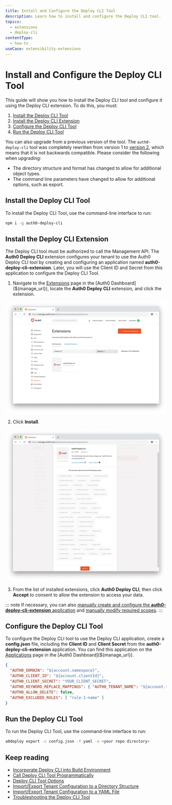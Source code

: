 ```yaml
---
title: Install and Configure the Deploy CLI Tool
description: Learn how to install and configure the Deploy CLI tool.
topics:
  - extensions
  - deploy-cli
contentType:
  - how-to
useCase: extensibility-extensions
---
```

# Install and Configure the Deploy CLI Tool

This guide will show you how to install the Deploy CLI tool and configure it using the Deploy CLI extension. To do this, you must:

1. [Install the Deploy CLI Tool](#install-the-deploy-cli-tool)
2. [Install the Deploy CLI Extension](#install-the-deploy-cli-extension)
3. [Configure the Deploy CLI Tool](#configure-the-deploy-cli-tool)
4. [Run the Deploy CLI Tool](#run-the-deploy-cli-tool)

You can also upgrade from a previous version of the tool. The `auth0-deploy-cli` tool was completely rewritten from version 1 to [version 2](/extensions/deploy-cli/references/what-new-v2), which means that it is not backwards compatible. Please consider the following when upgrading:

- The directory structure and format has changed to allow for additional object types.
- The command line parameters have changed to allow for additional options, such as export.

## Install the Deploy CLI Tool

To install the Deploy CLI Tool, use the command-line interface to run:

```bash
npm i -g auth0-deploy-cli
```

## Install the Deploy CLI Extension

The Deploy CLI tool must be authorized to call the Management API. The **Auth0 Deploy CLI** extension configures your tenant to use the Auth0 Deploy CLI tool by creating and configuring an application named **auth0-deploy-cli-extension**. Later, you will use the Client ID and Secret from this application to configure the Deploy CLI Tool.

1. Navigate to the [Extensions](${manage_url}/#/extensions) page in the [Auth0 Dashboard](${manage_url}), locate the **Auth0 Deploy CLI** extension, and click the extension.

![Find Deploy CLI Extension](/media/articles/extensions/deploy-cli/deploy-cli-find-extension.png)

2. Click **Install**.

![Install Deploy CLI Extension](/media/articles/extensions/deploy-cli/deploy-cli-install-extension.png)

3. From the list of installed extensions, click **Auth0 Deploy CLI**, then click **Accept** to consent to allow the extension to access your data. 

::: note
If necessary, you can also [manually create and configure the **auth0-deploy-cli-extension** application](/extensions/deploy-cli/guides/create-deploy-cli-application-manually#create-the-initial-deploy-cli-application) and [manually modify required scopes](/extensions/deploy-cli/guides/create-deploy-cli-application-manually#modify-deploy-cli-application-scopes).
:::

## Configure the Deploy CLI Tool

To configure the Deploy CLI tool to use the Deploy CLI application, create a **config.json** file, including the **Client ID** and **Client Secret** from the **auth0-deploy-cli-extension** application. You can find this application on the [Applications](${manage_url}/#/applications) page in the [Auth0 Dashboard](${manage_url}).

```json
{
  "AUTH0_DOMAIN": "${account.namespace}",
  "AUTH0_CLIENT_ID": "${account.clientId}",
  "AUTH0_CLIENT_SECRET": "YOUR_CLIENT_SECRET",
  "AUTH0_KEYWORD_REPLACE_MAPPINGS": { "AUTH0_TENANT_NAME": "${account.tenant}" },
  "AUTH0_ALLOW_DELETE": false,
  "AUTH0_EXCLUDED_RULES": [ "rule-1-name" ]
}
```

## Run the Deploy CLI Tool

To run the Deploy CLI Tool, use the command-line interface to run:

```bash
a0deploy export -c config.json -f yaml -o <your repo directory>
```

## Keep reading

* [Incorporate Deploy CLI into Build Environment](/extensions/deploy-cli/guides/incorporate-deploy-cli-into-build-environment)
* [Call Deploy CLI Tool Programmatically](/extensions/deploy-cli/guides/call-deploy-cli-programmatically)
* [Deploy CLI Tool Options](/extensions/deploy-cli/references/deploy-cli-options)
* [Import/Export Tenant Configuration to a Directory Structure](extensions/deploy-cli/guides/import-export-directory-structure)
* [Import/Export Tenant Configuration to a YAML File](/extensions/deploy-cli/guides/import-export-yaml-file)
* [Troubleshooting the Deploy CLI Tool](/extensions/deploy-cli/references/troubleshooting)
